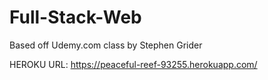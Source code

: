 # Full-Stack-Web
Based off Udemy.com class by Stephen Grider


HEROKU URL: https://peaceful-reef-93255.herokuapp.com/
